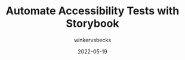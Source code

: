 ---
author: winkervsbecks
date: 2022-05-19
draft: true
permalink: false
publisher: storybookjs
tags:
  - accessibility
  - testing
  - automation
  - storybook
target_url: https://storybook.js.org/blog/automate-accessibility-tests-with-storybook/
title: Automate Accessibility Tests with Storybook
---